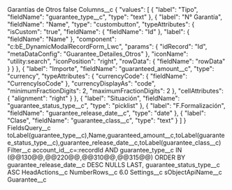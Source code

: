 <?xml version="1.0" encoding="UTF-8"?>
<CustomMetadata xmlns="http://soap.sforce.com/2006/04/metadata" xmlns:xsi="http://www.w3.org/2001/XMLSchema-instance" xmlns:xsd="http://www.w3.org/2001/XMLSchema">
    <label>Garantías de Otros</label>
    <protected>false</protected>
    <values>
        <field>Columns__c</field>
        <value xsi:type="xsd:string">{
    &quot;values&quot;: [
        {
            &quot;label&quot;: &quot;Tipo&quot;,
            &quot;fieldName&quot;: &quot;guarantee_type__c&quot;,
            &quot;type&quot;: &quot;text&quot;
        },
        {
            &quot;label&quot;: &quot;N° Garantía&quot;,
            &quot;fieldName&quot;: &quot;Name&quot;,
            &quot;type&quot;: &quot;custombutton&quot;,
            &quot;typeAttributes&quot;: {
                &quot;isCustom&quot;: &quot;true&quot;,
                &quot;fieldName&quot;: {
                    &quot;fieldName&quot;: &quot;Id&quot;
                },
                &quot;label&quot;: {
                    &quot;fieldName&quot;: &quot;Name&quot;
                },
                &quot;component&quot;: &quot;c:bE_DynamicModalRecordForm_Lwc&quot;,
                &quot;params&quot;: {
                    &quot;idRecord&quot;: &quot;Id&quot;,
                    &quot;metaDataConfig&quot;: &quot;Guarantee_Detailes_Otros&quot;
                },
                &quot;iconName&quot;: &quot;utility:search&quot;,
                &quot;iconPosition&quot;: &quot;right&quot;,
                &quot;rowData&quot;: {
                    &quot;fieldName&quot;: &quot;rowData&quot;
                }
            }
        },
        {
            &quot;label&quot;: &quot;Importe&quot;,
            &quot;fieldName&quot;: &quot;guaranteed_amount__c&quot;,
            &quot;type&quot;: &quot;currency&quot;,
            &quot;typeAttributes&quot;: {
                &quot;currencyCode&quot;: {
                    &quot;fieldName&quot;: &quot;CurrencyIsoCode&quot;
                },
                &quot;currencyDisplayAs&quot;: &quot;code&quot;,
                &quot;minimumFractionDigits&quot;: 2,
                &quot;maximumFractionDigits&quot;: 2
            },
            &quot;cellAttributes&quot;: {
                &quot;alignment&quot;: &quot;right&quot;
            }
        },
        {
            &quot;label&quot;: &quot;Situación&quot;,
            &quot;fieldName&quot;: &quot;guarantee_status_type__c&quot;,
            &quot;type&quot;: &quot;picklist&quot;
        },
        {
            &quot;label&quot;: &quot;F.Formalización&quot;,
            &quot;fieldName&quot;: &quot;guarantee_release_date__c&quot;,
            &quot;type&quot;: &quot;date&quot;
        },
        {
            &quot;label&quot;: &quot;Clase&quot;,
            &quot;fieldName&quot;: &quot;guarantee_class__c&quot;,
            &quot;type&quot;: &quot;text&quot;
        }
    ]
}</value>
    </values>
    <values>
        <field>FieldsQuery__c</field>
        <value xsi:type="xsd:string">toLabel(guarantee_type__c),Name,guaranteed_amount__c,toLabel(guarantee_status_type__c),guarantee_release_date__c,toLabel(guarantee_class__c)</value>
    </values>
    <values>
        <field>Filter__c</field>
        <value xsi:type="xsd:string">account_id__c=:recordId AND guarantee_type__c IN (@@130@@,@@220@@,@@310@@,@@315@@) ORDER BY guarantee_release_date__c DESC NULLS LAST, guarantee_status_type__c ASC</value>
    </values>
    <values>
        <field>HeadActions__c</field>
        <value xsi:nil="true"/>
    </values>
    <values>
        <field>NumberRows__c</field>
        <value xsi:type="xsd:double">6.0</value>
    </values>
    <values>
        <field>Settings__c</field>
        <value xsi:nil="true"/>
    </values>
    <values>
        <field>sObjectApiName__c</field>
        <value xsi:type="xsd:string">Guarantee__c</value>
    </values>
</CustomMetadata>
